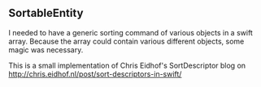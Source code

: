 ## SortableEntity
I needed to have a generic sorting command of various objects in a swift array. Because the array could contain various different objects, some magic was necessary.

This is a small implementation of Chris Eidhof's SortDescriptor blog on <http://chris.eidhof.nl/post/sort-descriptors-in-swift/>


